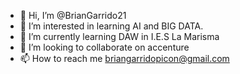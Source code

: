 - 👋 Hi, I’m @BrianGarrido21
- 👀 I’m interested in learning AI and BIG DATA.
- 🌱 I’m currently learning DAW in I.E.S La Marisma
- 💞️ I’m looking to collaborate on accenture
- 📫 How to reach me briangarridopicon@gmail.com


<!---
BrianGarrido21/BrianGarrido21 is a ✨ special ✨ repository because its `README.md` (this file) appears on your GitHub profile.
You can click the Preview link to take a look at your changes.
--->
